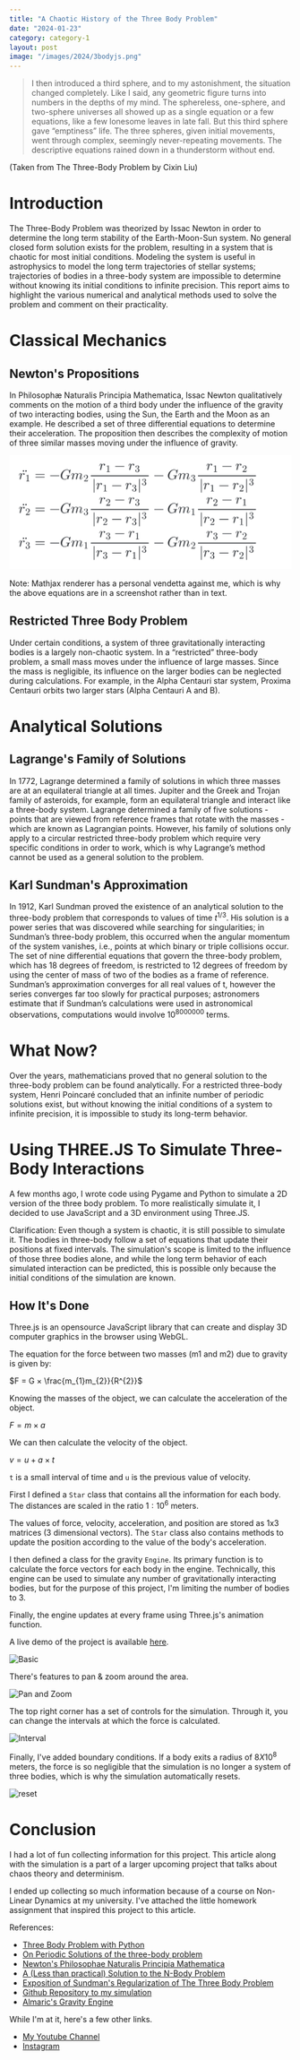 ```yaml
---
title: "A Chaotic History of the Three Body Problem"
date: "2024-01-23"
category: category-1
layout: post
image: "/images/2024/3bodyjs.png"
---
```


> I then introduced a third sphere, and to my astonishment, the situation changed completely. Like I said, any geometric figure turns into numbers in the depths of my mind. The sphereless, one-sphere, and two-sphere universes all showed up as a single equation or a few equations, like a few lonesome leaves in late fall. But this third sphere gave “emptiness” life. The three spheres, given initial movements, went through complex, seemingly never-repeating movements. The descriptive equations rained down in a thunderstorm without end.

(Taken from The Three-Body Problem by Cixin Liu)

# Introduction
The Three-Body Problem was theorized by Issac Newton in order to determine the long term stability of the Earth-Moon-Sun system. No general closed form solution exists for the problem, resulting in a system that is chaotic for most initial conditions. Modeling the system is useful in astrophysics to model the long term trajectories of stellar systems; trajectories of bodies in a three-body system are impossible to determine without knowing its initial conditions to infinite precision. This report aims to highlight the various numerical and analytical methods used to solve the problem and comment on their practicality. 

# Classical Mechanics
## Newton's Propositions
In Philosophæ Naturalis Principia Mathematica, Issac Newton qualitatively comments on the motion of a third body under the influence of the gravity of two interacting bodies, using the Sun, the Earth and the Moon as an example. He described a set of three differential equations to determine their acceleration. The proposition then describes the complexity of motion of three similar masses moving under the influence of gravity. 

<p align="center">
<span class="image fit"><img src = '/images/2024/diffeq.png' alt="diffeq"></span>
</p>

Note: Mathjax renderer has a personal vendetta against me, which is why the above equations are in a screenshot rather than in text.

## Restricted Three Body Problem
Under certain conditions, a system of three gravitationally interacting bodies is a largely non-chaotic system. In a “restricted” three-body problem, a small mass moves under the influence of large masses. Since the mass is negligible, its influence on the larger bodies can be neglected during calculations. For example, in the Alpha Centauri star system, Proxima Centauri orbits two larger stars (Alpha Centauri A and B). 

# Analytical Solutions
## Lagrange's Family of Solutions
In 1772, Lagrange determined a family of solutions in which three masses are at an equilateral triangle at all times. Jupiter and the Greek and Trojan family of asteroids, for example, form an equilateral triangle and interact like a three-body system. Lagrange determined a family of five solutions - points that are viewed from reference frames that rotate with the masses - which are known as Lagrangian points. However, his family of solutions only apply to a circular restricted three-body problem which require very specific conditions in order to work, which is why Lagrange’s method cannot be used as a general solution to the problem. 

## Karl Sundman's Approximation
In 1912, Karl Sundman proved the existence of an analytical solution to the three-body problem that corresponds to values of time $t^{1/3}$. His solution is a power series that was discovered while searching for singularities; in Sundman’s three-body problem, this occurred when the angular momentum of the system vanishes, i.e., points at which binary or triple collisions occur. The set of nine differential equations that govern the three-body problem, which has 18 degrees of freedom, is restricted to 12 degrees of freedom by using the center of mass of two of the bodies as a frame of reference. Sundman’s approximation converges 	for all real values of t, however the series converges far too slowly for practical purposes; astronomers estimate that if Sundman’s calculations were used in astronomical observations, computations would involve $10^{8000000}$ terms. 

# What Now?
Over the years, mathematicians proved that no general solution to the three-body problem can be found analytically. For a restricted three-body system, Henri Poincaré concluded that an infinite number of periodic solutions exist, but without knowing the initial conditions of a system to infinite precision, it is impossible to study its long-term behavior. 

# Using THREE.JS To Simulate Three-Body Interactions
A few months ago, I wrote code using Pygame and Python to simulate a 2D version of the three body problem. To more realistically simulate it, I decided to use JavaScript and a 3D environment using Three.JS.

Clarification: Even though a system is chaotic, it is still possible to simulate it. The bodies in three-body follow a set of equations that update their positions at fixed intervals. The simulation's scope is limited to the influence of those three bodies alone, and while the long term behavior of each simulated interaction can be predicted, this is possible only because the initial conditions of the simulation are known.

## How It's Done
Three.js is an opensource JavaScript library that can create and display 3D computer graphics in the browser using WebGL. 

The equation for the force between two masses (m1 and m2) due to gravity is given by:

$F = G × \frac{m_{1}m_{2}}{R^{2}}$

Knowing the masses of the object, we can calculate the acceleration of the object. 

$F = m × a$

We can then calculate the velocity of the object. 

$v = u + a × t$ 

```t``` is a small interval of time and ```u``` is the previous value of velocity. 

First I defined a ```Star``` class that contains all the information for each body. The distances are scaled in the ratio $1:10^{6}$ meters.

<script src="https://gist.github.com/Aryanaut/80d34e7c0c6d3ceff1be8ca078ff43e1.js"></script>

The values of force, velocity, acceleration, and position are stored as 1x3 matrices (3 dimensional vectors). The ```Star``` class also contains methods to update the position according to the value of the body's acceleration.

I then defined a class for the gravity ```Engine```. Its primary function is to calculate the force vectors for each body in the engine. Technically, this engine can be used to simulate any number of gravitationally interacting bodies, but for the purpose of this project, I'm limiting the number of bodies to 3. 

<script src="https://gist.github.com/Aryanaut/c5fe60b439019007d6dc3427dcbd1cf9.js"></script>

Finally, the engine updates at every frame using Three.js's animation function.

<script src="https://gist.github.com/Aryanaut/c8b9ce6b1da7e5fe51ec2a6d6e47a8bf.js"></script>

A live demo of the project is available [here](https://aryanaut.github.io/three_body_visualizer/).

![Basic](/images/2024/3bp_basic.gif)

There's features to pan & zoom around the area.

![Pan and Zoom](/images/2024/3bp_pan_zoom.gif)


The top right corner has a set of controls for the simulation. Through it, you can change the intervals at which the force is calculated.

![Interval](/images/2024/3bp_sim_interval.gif)

Finally, I've added boundary conditions. If a body exits a radius of $8 X 10^{8}$ meters, the force is so negligible that the simulation is no longer a system of three bodies, which is why the simulation automatically resets.

![reset](/images/2024/3bp_sim_reset.gif)

# Conclusion

I had a lot of fun collecting information for this project. This article along with the simulation is a part of a larger upcoming project that talks about chaos theory and determinism. 

I ended up collecting so much information because of a course on Non-Linear Dynamics at my university. I've attached the little homework assignment that inspired this project to this article. 

References:
- [Three Body Problem with Python](https://aryanaut.github.io/blog/3bodysim/)
- [On Periodic Solutions of the three-body problem](https://academic.oup.com/nsr/article/6/6/1070/5537324?login=false)
- [Newton's Philosophae Naturalis Principia Mathematica](https://plato.stanford.edu/entries/newton-principia/)
- [A (Less than practical) Solution to the N-Body Problem](https://plato.stanford.edu/entries/newton-principia/)
- [Exposition of Sundman's Regularization of The Three Body Problem](https://plato.stanford.edu/entries/newton-principia/)
- [Github Repository to my simulation](https://aryanaut.github.io/three_body_visualizer/)
- [Almaric's Gravity Engine](https://github.com/Almaric78/gravity-engine/)

While I'm at it, here's a few other links.
- [My Youtube Channel](https://www.youtube.com/channel/UCk9dLic_EQO08G7EZMF8-PQ)
- [Instagram](https://www.instagram.com/aryan_m05)